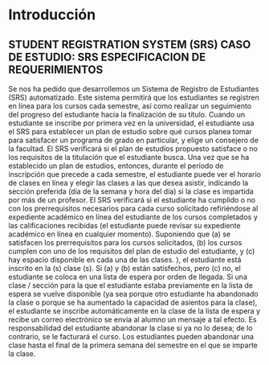 # Introducción

## STUDENT REGISTRATION SYSTEM (SRS) CASO DE ESTUDIO: SRS ESPECIFICACION DE REQUERIMIENTOS

Se nos ha pedido que desarrollemos un Sistema de Registro de Estudiantes (SRS) automatizado. Este sistema permitirá que los estudiantes se registren en línea para los cursos cada semestre, así como realizar un seguimiento del progreso del estudiante hacia la finalización de su título.
Cuando un estudiante se inscribe por primera vez en la universidad, el estudiante usa el SRS para establecer un plan de estudio sobre qué cursos planea tomar para satisfacer un programa de grado en particular, y elige un consejero de la facultad. El SRS verificará si el plan de estudios propuesto satisface o no los requisitos de la titulación que el estudiante busca. Una vez que se ha establecido un plan de estudios, entonces, durante el período de inscripción que precede a cada semestre, el estudiante puede ver el horario de clases en línea y elegir las clases a las que desea asistir, indicando la sección preferida (día de la semana y hora del día) si la clase es impartida por más de un profesor. El SRS verificará si el estudiante ha cumplido o no con los prerrequisitos necesarios para cada curso solicitado refiriéndose al expediente académico en línea del estudiante de los cursos completados y las calificaciones recibidas (el estudiante puede revisar su expediente académico en línea en cualquier momento).
Suponiendo que (a) se satisfacen los prerrequisitos para los cursos solicitados, (b) los cursos cumplen con uno de los requisitos del plan de estudio del estudiante, y (c) hay espacio disponible en cada una de las clases. ), el estudiante está inscrito en la (s) clase (s).
Si (a) y (b) están satisfechos, pero (c) no, el estudiante se coloca en una lista de espera por orden de llegada. Si una clase / sección para la que el estudiante estaba previamente en la lista de espera se vuelve disponible (ya sea porque otro estudiante ha abandonado la clase o porque se ha aumentado la capacidad de asientos para la clase), el estudiante se inscribe automáticamente en la clase de la lista de espera y recibe un correo electrónico se envía al alumno un mensaje a tal efecto. Es responsabilidad del estudiante abandonar la clase si ya no lo desea; de lo contrario, se le facturará el curso.
Los estudiantes pueden abandonar una clase hasta el final de la primera semana del semestre en el que se imparte la clase.
